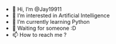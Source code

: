 - 👋 Hi, I’m @Jay19911
- 👀 I’m interested in Artificial Intelligence 
- 🌱 I’m currently learning Python
- 💞️ Waiting for someone :D
- 📫 How to reach me ?

<!---
Jay19911/Jay19911 is a ✨ special ✨ repository because its `README.md` (this file) appears on your GitHub profile.
You can click the Preview link to take a look at your changes.
--->

